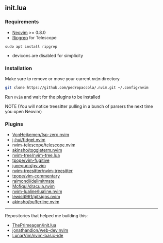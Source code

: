 ## init.lua

### Requirements
* [Neovim](https://github.com/neovim/neovim) >= 0.8.0
* [Ripgrep](https://github.com/BurntSushi/ripgrep) for Telescope
```
sudo apt install ripgrep
```
* devicons are disabled for simplicity

### Installation
Make sure to remove or move your current `nvim` directory

```sh
git clone https://github.com/pedropaccola/.nvim.git ~/.config/nvim
```

Run `nvim` and wait for the plugins to be installed

NOTE (You will notice treesitter pulling in a bunch of parsers the next time you open Neovim)

### Plugins
* [VonHeikemen/lsp-zero.nvim](https://github.com/VonHeikemen/lsp-zero.nvim)
* [j-hui/fidget.nvim](https://github.com/j-hui/fidget.nvim)
* [nvim-telescope/telescope.nvim](https://github.com/nvim-telescope/telescope.nvim)
* [akinsho/toggleterm.nvim](https://github.com/akinsho/toggleterm.nvim)
* [nvim-tree/nvim-tree.lua](https://github.com/nvim-tree/nvim-tree.lua)
* [tpope/vim-fugitive](https://github.com/tpope/vim-fugitive)
* [junegunn/gv.vim](https://github.com/junegunn/gv.vim)
* [nvim-treesitter/nvim-treesitter](https://github.com/nvim-treesitter/nvim-treesitter)
* [tpope/vim-commentary](https://github.com/tpope/vim-commentary)
* [raimondi/delimitmate](https://github.com/Raimondi/delimitMate)
* [Mofiqul/dracula.nvim](https://github.com/Mofiqul/dracula.nvim)
* [nvim-lualine/lualine.nvim](https://github.com/nvim-lualine/lualine.nvim)
* [lewis6991/gitsigns.nvim](https://github.com/lewis6991/gitsigns.nvim)
* [akinsho/bufferline.nvim](https://github.com/akinsho/bufferline.nvim)

---
Repositories that helped me building this:
* [ThePrimeagen/init.lua](https://github.com/ThePrimeagen/init.lua)
* [jonathandion/web-dev.nvim](https://github.com/jonathandion/web-dev.nvim)
* [LunarVim/nvim-basic-ide](https://github.com/LunarVim/nvim-basic-ide)
